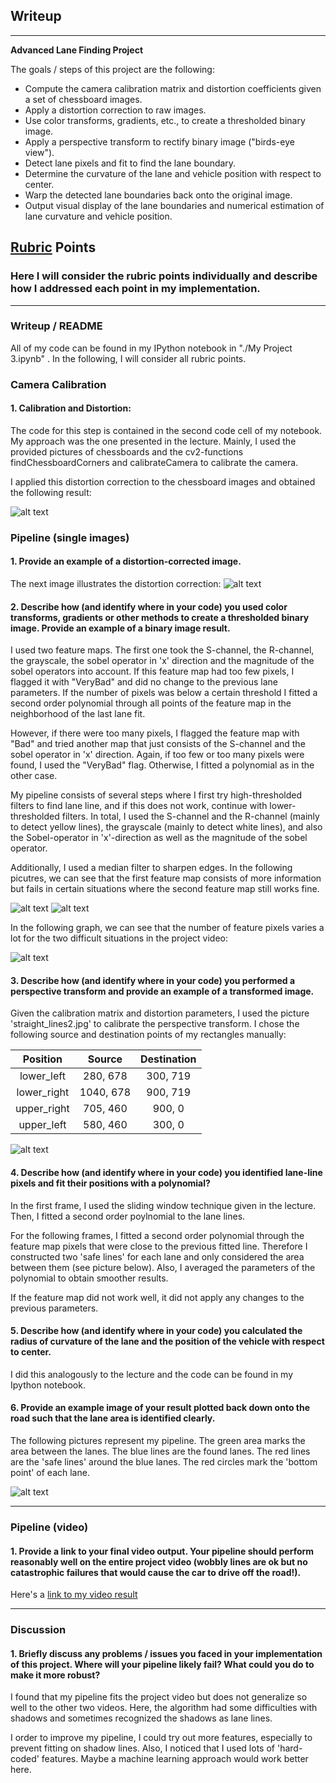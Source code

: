 
## Writeup

---

**Advanced Lane Finding Project**

The goals / steps of this project are the following:

* Compute the camera calibration matrix and distortion coefficients given a set of chessboard images.
* Apply a distortion correction to raw images.
* Use color transforms, gradients, etc., to create a thresholded binary image.
* Apply a perspective transform to rectify binary image ("birds-eye view").
* Detect lane pixels and fit to find the lane boundary.
* Determine the curvature of the lane and vehicle position with respect to center.
* Warp the detected lane boundaries back onto the original image.
* Output visual display of the lane boundaries and numerical estimation of lane curvature and vehicle position.

[//]: # (Image References)

[image1]: ./Pictures/undistorted_chessboard.PNG "Undistorted"
[image2]: ./Pictures/undistorted_lane.PNG "Road Transformed"
[image3]: ./Pictures/both_feats0.PNG "Feature Map 1"
[image3b]: ./Pictures/both_feats1.PNG "Feature Map 1"
[image3c]: ./Pictures/Number_of_Features.PNG "Feature Map 1"
[image4]: ./Pictures/perspective_transform.PNG "Warp Example"
[image6]: ./Pictures/complete.PNG "Output"
[video1]: ./solution_project.mp4 "Video"

## [Rubric](https://review.udacity.com/#!/rubrics/571/view) Points

### Here I will consider the rubric points individually and describe how I addressed each point in my implementation.  

---

### Writeup / README

All of my code can be found in my IPython notebook in "./My Project 3.ipynb" . In the following, I will consider all rubric points.

### Camera Calibration

#### 1. Calibration and Distortion:

The code for this step is contained in the second code cell of my notebook. My approach was the one presented in the lecture. Mainly, I used the provided pictures of chessboards and the cv2-functions findChessboardCorners and calibrateCamera to calibrate the camera.

I applied this distortion correction to the chessboard images and obtained the following result: 

![alt text][image1]


### Pipeline (single images)

#### 1. Provide an example of a distortion-corrected image.

The next image illustrates the distortion correction:
![alt text][image2]

#### 2. Describe how (and identify where in your code) you used color transforms, gradients or other methods to create a thresholded binary image.  Provide an example of a binary image result.

I used two feature maps. The first one took the S-channel, the R-channel, the grayscale, the sobel operator in 'x' direction and the magnitude of the sobel operators into account. If this feature map had too few pixels, I flagged it with "VeryBad" and did no change to the previous lane parameters. If the number of pixels was below a certain threshold I fitted a second order polynomial through all points of the feature map in the neighborhood of the last lane fit.

However, if there were too many pixels, I flagged the feature map with "Bad" and tried another map that just consists of the S-channel and the sobel operator in 'x' direction. Again, if too few or too many pixels were found, I used the "VeryBad" flag. Otherwise, I fitted a polynomial as in the other case.

My pipeline consists of several steps where I first try high-thresholded filters to find lane line, and if this does not work, continue with lower-thresholded filters. In total, I used the S-channel and the R-channel (mainly to detect yellow lines), the grayscale (mainly to detect white lines), and also the Sobel-operator in 'x'-direction as well as the magnitude of the sobel operator.

Additionally, I used a median filter to sharpen edges. In the following picutres, we can see that the first feature map consists of more information but fails in certain situations where the second feature map still works fine.
 
 
![alt text][image3]
![alt text][image3b]


In the following graph, we can see that the number of feature pixels varies a lot for the two difficult situations in the project video:

![alt text][image3c]


#### 3. Describe how (and identify where in your code) you performed a perspective transform and provide an example of a transformed image.

Given the calibration matrix and distortion parameters, I used the picture 'straight_lines2.jpg' to calibrate the perspective transform. I chose the following source and destination points of my rectangles manually:

Position    | Source        | Destination   | 
:----------:|:-------------:|:-------------:| 
lower_left  | 280, 678      | 300, 719      | 
lower_right | 1040, 678     | 900, 719      |
upper_right | 705, 460      | 900, 0        |
upper_left  | 580, 460      | 300, 0        |


![alt text][image4]

#### 4. Describe how (and identify where in your code) you identified lane-line pixels and fit their positions with a polynomial?

In the first frame, I used the sliding window technique given in the lecture. Then, I fitted a second order poylnomial to the lane lines.

For the following frames, I fitted a second order polynomial through the feature map pixels that were close to the previous fitted line. Therefore I constructed two 'safe lines' for each lane and only considered the area between them (see picture below). Also, I averaged the parameters of the polynomial to obtain smoother results.

If the feature map did not work well, it did not apply any changes to the previous parameters.



#### 5. Describe how (and identify where in your code) you calculated the radius of curvature of the lane and the position of the vehicle with respect to center.

I did this analogously to the lecture and the code can be found in my Ipython notebook.

#### 6. Provide an example image of your result plotted back down onto the road such that the lane area is identified clearly.

The following pictures represent my pipeline. The green area marks the area between the lanes. The blue lines are the found lanes. The red lines are the 'safe lines' around the blue lanes. The red circles mark the 'bottom point' of each lane.


![alt text][image6]

---

### Pipeline (video)

#### 1. Provide a link to your final video output.  Your pipeline should perform reasonably well on the entire project video (wobbly lines are ok but no catastrophic failures that would cause the car to drive off the road!).

Here's a [link to my video result](./solution_project.mp4)

---

### Discussion

#### 1. Briefly discuss any problems / issues you faced in your implementation of this project.  Where will your pipeline likely fail?  What could you do to make it more robust?

I found that my pipeline fits the project video but does not generalize so well to the other two videos. Here, the algorithm had some difficulties with shadows and sometimes recognized the shadows as lane lines.

I order to improve my pipeline, I could try out more features, especially to prevent fitting on shadow lines. Also, I noticed that I used lots of 'hard-coded' features. Maybe a machine learning approach would work better here.
